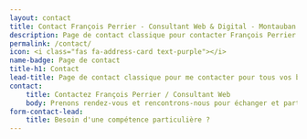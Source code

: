 ```yaml
---
layout: contact
title: Contact François Perrier - Consultant Web & Digital - Montauban & Toulouse
description: Page de contact classique pour contacter François Perrier - consultant web et digital - pour tous vos besoins et demandes web ou digitales.
permalink: /contact/
icon: <i class="fas fa-address-card text-purple"></i>
name-badge: Page de contact
title-h1: Contact
lead-title: Page de contact classique pour me contacter pour tous vos besoins et demandes web ou digitales.
contact:
    title: Contactez François Perrier / Consultant Web
    body: Prenons rendez-vous et rencontrons-nous pour échanger et partager autour de votre projet de création de site web et internet.
form-contact-lead:
    title: Besoin d'une compétence particulière ?
---
```

